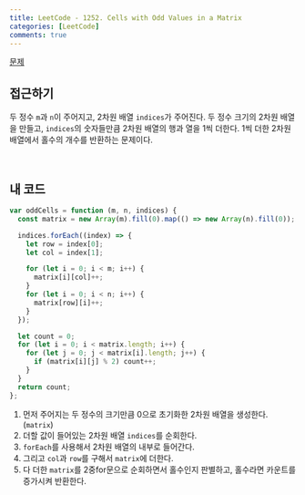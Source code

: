 ```yaml
---
title: LeetCode - 1252. Cells with Odd Values in a Matrix
categories: [LeetCode]
comments: true
---
```


[문제](https://leetcode.com/problems/cells-with-odd-values-in-a-matrix/)

## 접근하기

두 정수 `m`과 `n`이 주어지고, 2차원 배열 `indices`가 주어진다.
두 정수 크기의 2차원 배열을 만들고, `indices`의 숫자들만큼 2차원 배열의 행과 열을 1씩 더한다.
1씩 더한 2차원 배열에서 홀수의 개수를 반환하는 문제이다.

<br>

## 내 코드

```js
var oddCells = function (m, n, indices) {
  const matrix = new Array(m).fill(0).map(() => new Array(n).fill(0));

  indices.forEach((index) => {
    let row = index[0];
    let col = index[1];

    for (let i = 0; i < m; i++) {
      matrix[i][col]++;
    }
    for (let i = 0; i < n; i++) {
      matrix[row][i]++;
    }
  });

  let count = 0;
  for (let i = 0; i < matrix.length; i++) {
    for (let j = 0; j < matrix[i].length; j++) {
      if (matrix[i][j] % 2) count++;
    }
  }
  return count;
};
```

1. 먼저 주어지는 두 정수의 크기만큼 0으로 초기화한 2차원 배열을 생성한다. (`matrix`)
2. 더할 값이 들어있는 2차원 배열 `indices`를 순회한다.
3. `forEach`를 사용해서 2차원 배열의 내부로 들어간다.
4. 그리고 `col`과 `row`를 구해서 `matrix`에 더한다.
5. 다 더한 `matrix`를 2중for문으로 순회하면서 홀수인지 판별하고, 홀수라면 카운트를 증가시켜 반환한다.
